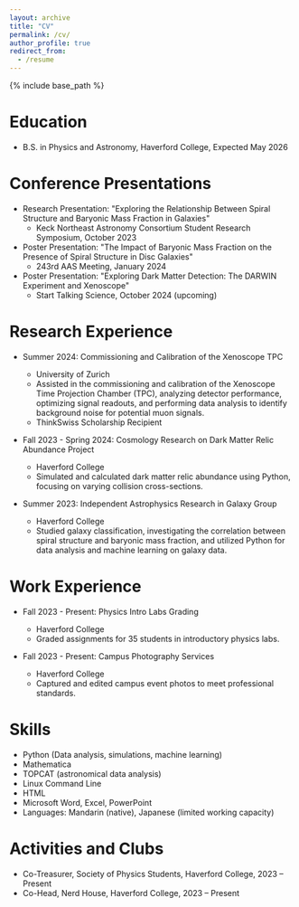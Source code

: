 ```yaml
---
layout: archive
title: "CV"
permalink: /cv/
author_profile: true
redirect_from:
  - /resume
---
```

{% include base_path %}

Education
======
* B.S. in Physics and Astronomy, Haverford College, Expected May 2026

Conference Presentations
======
* Research Presentation: "Exploring the Relationship Between Spiral Structure and Baryonic Mass Fraction in Galaxies"
  * Keck Northeast Astronomy Consortium Student Research Symposium, October 2023
* Poster Presentation: "The Impact of Baryonic Mass Fraction on the Presence of Spiral Structure in Disc Galaxies"
  * 243rd AAS Meeting, January 2024
* Poster Presentation: "Exploring Dark Matter Detection: The DARWIN Experiment and Xenoscope"
  * Start Talking Science, October 2024 (upcoming)

Research Experience
======
* Summer 2024: Commissioning and Calibration of the Xenoscope TPC
  * University of Zurich
  * Assisted in the commissioning and calibration of the Xenoscope Time Projection Chamber (TPC), analyzing detector performance, optimizing signal readouts, and performing data analysis to identify background noise for potential muon signals.
  * ThinkSwiss Scholarship Recipient

* Fall 2023 - Spring 2024: Cosmology Research on Dark Matter Relic Abundance Project
  * Haverford College
  * Simulated and calculated dark matter relic abundance using Python, focusing on varying collision cross-sections.

* Summer 2023: Independent Astrophysics Research in Galaxy Group
  * Haverford College
  * Studied galaxy classification, investigating the correlation between spiral structure and baryonic mass fraction, and utilized Python for data analysis and machine learning on galaxy data.

Work Experience
======
* Fall 2023 - Present: Physics Intro Labs Grading
  * Haverford College
  * Graded assignments for 35 students in introductory physics labs.

* Fall 2023 - Present: Campus Photography Services
  * Haverford College
  * Captured and edited campus event photos to meet professional standards.

Skills
======
* Python (Data analysis, simulations, machine learning)
* Mathematica
* TOPCAT (astronomical data analysis)
* Linux Command Line
* HTML
* Microsoft Word, Excel, PowerPoint
* Languages: Mandarin (native), Japanese (limited working capacity)


Activities and Clubs
======
* Co-Treasurer, Society of Physics Students, Haverford College, 2023 – Present
* Co-Head, Nerd House, Haverford College, 2023 – Present

